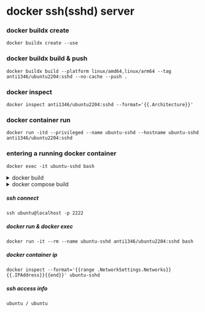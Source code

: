 # docker ssh(sshd) server

### docker buildx create
```
docker buildx create --use
```
### docker buildx build & push
```
docker buildx build --platform linux/amd64,linux/arm64 --tag anti1346/ubuntu2204:sshd --no-cache --push .
```
### docker inspect
```
docker inspect anti1346/ubuntu2204:sshd --format='{{.Architecture}}'
```
### docker container run
```
docker run -itd --privileged --name ubuntu-sshd --hostname ubuntu-sshd anti1346/ubuntu2204:sshd
```
### entering a running docker container
```
docker exec -it ubuntu-sshd bash
```

<details>
<summary>docker build</summary>

## docker
##### docker build
```
docker build --tag anti1346/ubuntu2204:sshd --no-cache .
```
```
docker build --tag anti1346/ubuntu2204:sshd --build-arg SSH_USER=ubuntu --build-arg SSH_PASSWORD=ubuntu --no-cache .
```
##### docker push
```
docker push anti1346/ubuntu2204:sshd
```
##### docker run(SSH Server)
```
docker run -d -p 2222:22 --name ubuntu-sshd anti1346/ubuntu2204:sshd
```
</details>


<details>
<summary>docker compose build</summary>

## docker-compose
##### docker-compose build
```
docker-compose build --no-cache
```
```
docker-compose up --build -d; docker-compose ps; docker-compose logs -f
```
```
docker-compose up -d; docker-compose ps; docker-compose logs -f
```
```
docker-compose exec ssh-server bash
```
</details>

##### ssh connect
```
ssh ubuntu@localhost -p 2222
```
##### docker run & docker exec
```
docker run -it --rm --name ubuntu-sshd anti1346/ubuntu2204:sshd bash
```
##### docker container ip
```
docker inspect --format='{{range .NetworkSettings.Networks}}{{.IPAddress}}{{end}}' ubuntu-sshd
```
##### ssh access info
```
ubuntu / ubuntu
```
